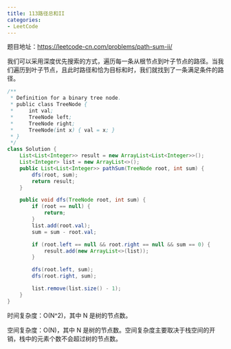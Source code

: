 ```yaml
---
title: 113路径总和II
categories: 
- LeetCode
---
```


题目地址：https://leetcode-cn.com/problems/path-sum-ii/

我们可以采用深度优先搜索的方式，遍历每一条从根节点到叶子节点的路径。当我们遍历到叶子节点，且此时路径和恰为目标和时，我们就找到了一条满足条件的路径。

```java
/**
 * Definition for a binary tree node.
 * public class TreeNode {
 *     int val;
 *     TreeNode left;
 *     TreeNode right;
 *     TreeNode(int x) { val = x; }
 * }
 */
class Solution {
    List<List<Integer>> result = new ArrayList<List<Integer>>();
    List<Integer> list = new ArrayList<>();
    public List<List<Integer>> pathSum(TreeNode root, int sum) {
        dfs(root, sum);
        return result;
    }

    public void dfs(TreeNode root, int sum) {
        if (root == null) {
            return;
        }
        list.add(root.val);
        sum = sum - root.val;

        if (root.left == null && root.right == null && sum == 0) {
            result.add(new ArrayList<>(list));
        }

        dfs(root.left, sum);
        dfs(root.right, sum);

        list.remove(list.size() - 1);
    }
}
```

时间复杂度：O(N^2)，其中 N 是树的节点数。

空间复杂度：O(N)，其中 N 是树的节点数。空间复杂度主要取决于栈空间的开销，栈中的元素个数不会超过树的节点数。